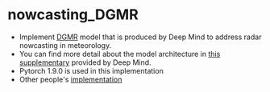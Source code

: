 # nowcasting_DGMR

- Implement [DGMR](https://arxiv.org/abs/2104.00954) model that is produced by Deep Mind to address radar nowcasting in meteorology.
- You can find more detail about the model architecture in [this supplementary](https://static-content.springer.com/esm/art%3A10.1038%2Fs41586-021-03854-z/MediaObjects/41586_2021_3854_MOESM1_ESM.pdf) provided by Deep Mind.
- Pytorch 1.9.0 is used in this implementation
- Other people's [implementation](https://github.com/openclimatefix/skillful_nowcasting)
